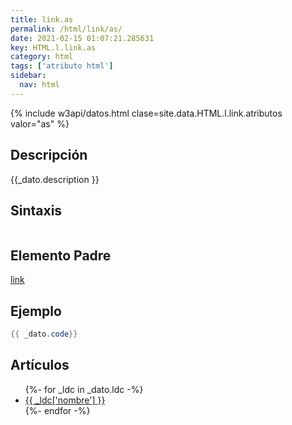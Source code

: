 ```yaml
---
title: link.as
permalink: /html/link/as/
date: 2021-02-15 01:07:21.285631
key: HTML.l.link.as
category: html
tags: ['atributo html']
sidebar: 
  nav: html
---
```


{% include w3api/datos.html clase=site.data.HTML.l.link.atributos valor="as" %}

## Descripción
{{_dato.description }}

## Sintaxis
~~~html
~~~

## Elemento Padre
[link](/html/link/)

## Ejemplo
~~~java
{{ _dato.code}}
~~~

## Artículos
<ul>
{%- for _ldc in _dato.ldc -%}
   <li>
       <a href="{{_ldc['url'] }}">{{ _ldc['nombre'] }}</a>
   </li>
{%- endfor -%}
</ul>
